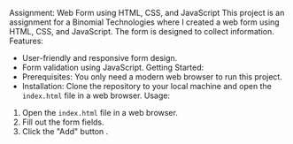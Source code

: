 Assignment: Web Form using HTML, CSS, and JavaScript
This project is an assignment for a  Binomial Technologies where I created a web form using HTML, CSS, and JavaScript. The form is designed to collect information.
Features:
- User-friendly and responsive form design.
- Form validation using JavaScript.
Getting Started:
- Prerequisites: You only need a modern web browser to run this project.
- Installation: Clone the repository to your local machine and open the `index.html` file in a web browser.
 Usage:
1. Open the `index.html` file in a web browser.
2. Fill out the form fields.
3. Click the "Add" button .

